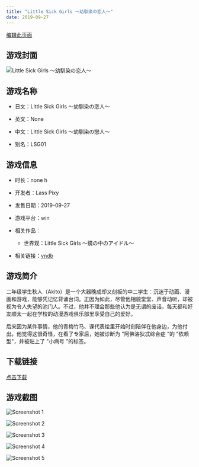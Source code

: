 ```yaml
---
title: "Little Sick Girls ～幼馴染の恋人～"
date: 2019-09-27
---
```

[编辑此页面](https://github.com/ACG-3/ADV3-source/blob/main/source/_posts/games/Little%20Sick%20Girls%20%EF%BD%9E%E5%B9%BC%E9%A6%B4%E6%9F%93%E3%81%AE%E6%81%8B%E4%BA%BA%EF%BD%9E.md)

## 游戏封面

![Little Sick Girls ～幼馴染の恋人～](https%3A//pan.timero.xyz/onedrive/img_lib_001/Little%20Sick%20Girls%20%EF%BD%9E%E5%B9%BC%E9%A6%B4%E6%9F%93%E3%81%AE%E6%81%8B%E4%BA%BA%EF%BD%9E_cover.avif)


## 游戏名称

- 日文：Little Sick Girls ～幼馴染の恋人～
- 英文：None
- 中文：Little Sick Girls ～幼馴染の戀人～

- 别名：LSG01


## 游戏信息

- 时长：none h
- 开发者：Lass Pixy
- 发售日期：2019-09-27
- 游戏平台：win
- 相关作品：
   - 世界观：Little Sick Girls ～鏡の中のアイドル～

- 相关链接：[vndb](https://vndb.org/v26183)


## 游戏简介

二年级学生秋人（Akito）是一个大器晚成却又刻板的中二学生：沉迷于动画、漫画和游戏，能够凭记忆背诵台词。正因为如此，尽管他相貌堂堂、声音动听，却被视为令人失望的池门人。不过，他并不理会那些他认为是无谓的废话，每天都和好友顺太一起在学校的动漫游戏俱乐部里享受自己的爱好。

后来因为某件事情，他的青梅竹马、课代表绘里开始时刻陪伴在他身边，为他付出。他觉得这很奇怪，在看了专家后，她被诊断为 "阿佛洛狄忒综合症 "的 "依赖型"，并被贴上了 "小病号 "的标签。




## 下载链接

[点击下载](https://pan.timero.xyz/onedrive/adv_lib_001/Little%20Sick%20Girls%20%EF%BD%9E%E5%B9%BC%E9%A6%B4%E6%9F%93%E3%81%AE%E6%81%8B%E4%BA%BA%EF%BD%9E)


## 游戏截图


![Screenshot 1](https%3A//pan.timero.xyz/onedrive/img_lib_001/Little%20Sick%20Girls%20%EF%BD%9E%E5%B9%BC%E9%A6%B4%E6%9F%93%E3%81%AE%E6%81%8B%E4%BA%BA%EF%BD%9E_Screenshot_1.avif)

![Screenshot 2](https%3A//pan.timero.xyz/onedrive/img_lib_001/Little%20Sick%20Girls%20%EF%BD%9E%E5%B9%BC%E9%A6%B4%E6%9F%93%E3%81%AE%E6%81%8B%E4%BA%BA%EF%BD%9E_Screenshot_2.avif)

![Screenshot 3](https%3A//pan.timero.xyz/onedrive/img_lib_001/Little%20Sick%20Girls%20%EF%BD%9E%E5%B9%BC%E9%A6%B4%E6%9F%93%E3%81%AE%E6%81%8B%E4%BA%BA%EF%BD%9E_Screenshot_3.avif)

![Screenshot 4](https%3A//pan.timero.xyz/onedrive/img_lib_001/Little%20Sick%20Girls%20%EF%BD%9E%E5%B9%BC%E9%A6%B4%E6%9F%93%E3%81%AE%E6%81%8B%E4%BA%BA%EF%BD%9E_Screenshot_4.avif)

![Screenshot 5](https%3A//pan.timero.xyz/onedrive/img_lib_001/Little%20Sick%20Girls%20%EF%BD%9E%E5%B9%BC%E9%A6%B4%E6%9F%93%E3%81%AE%E6%81%8B%E4%BA%BA%EF%BD%9E_Screenshot_5.avif)

